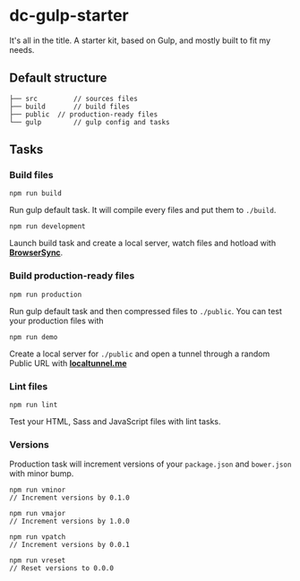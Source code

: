 # dc-gulp-starter
It's all in the title. A starter kit, based on Gulp, and mostly built to fit my needs.

## Default structure

	├── src			// sources files
	├── build		// build files
	├── public	// production-ready files
	└── gulp		// gulp config and tasks

## Tasks

### Build files

	npm run build

Run gulp default task. It will compile every files and put them to `./build`.

	npm run development

Launch build task and create a local server, watch files and hotload with **[BrowserSync](http://www.browsersync.io/)**.


### Build production-ready files

	npm run production

Run gulp default task and then compressed files to `./public`. You can test your production files with

	npm run demo

Create a local server for `./public` and open a tunnel through a random Public URL with **[localtunnel.me](http://localtunnel.me/)**

### Lint files

	npm run lint

Test your HTML, Sass and JavaScript files with lint tasks.

### Versions

Production task will increment versions of your `package.json` and `bower.json` with minor bump.

	npm run vminor
	// Increment versions by 0.1.0

	npm run vmajor
	// Increment versions by 1.0.0

	npm run vpatch
	// Increment versions by 0.0.1

	npm run vreset
	// Reset versions to 0.0.0
